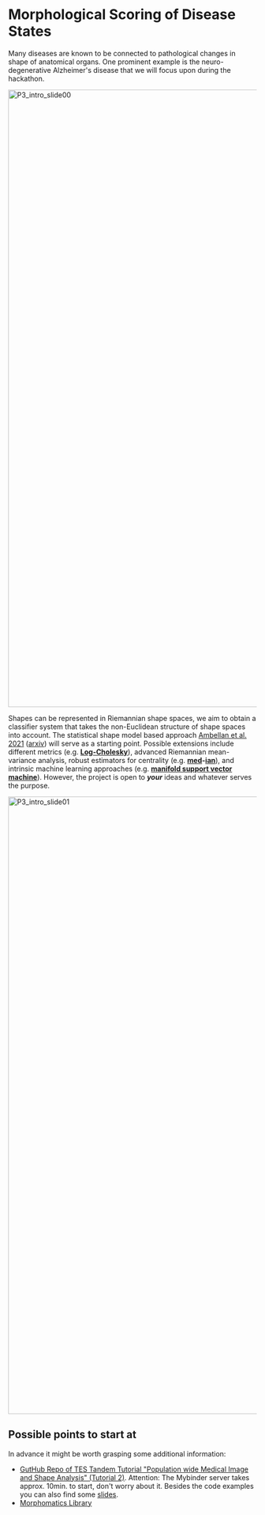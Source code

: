 # Morphological Scoring of Disease States
Many diseases are known to be connected to pathological changes in shape of anatomical organs. One prominent example is the neuro-degenerative Alzheimer's disease that we will focus upon during the hackathon. 

<img width="1248" alt="P3_intro_slide00" src="https://user-images.githubusercontent.com/73099411/158368624-204c5ddc-1931-49e5-b4e0-70f6a3d8940e.png">

Shapes can be represented in Riemannian shape spaces, we aim to obtain a classifier system that takes the non-Euclidean structure of shape spaces into account. 
The statistical shape model based approach [Ambellan et al. 2021](https://www.sciencedirect.com/science/article/abs/pii/S1361841521002243?via%3Dihub) ([arxiv](https://arxiv.org/pdf/2111.06850.pdf)) will serve as a starting point. Possible extensions include different metrics (e.g. **[Log-Cholesky](https://epubs.siam.org/doi/pdf/10.1137/18M1221084?casa_token=QpmKlgG0Qu4AAAAA:xyeYpohx-FxZsvQ4_EfsxmUsB_QYLW70sbxIRY6Bpo7FiXYrEGHDtSgabiizm1ud2d7OI2yDVjk)**), advanced Riemannian mean-variance analysis, robust estimators for centrality (e.g. **[med](https://www.sci.utah.edu/publications/fletcher08/Fletcher_CVPR2008.pdf)-[ian](https://openresearch-repository.anu.edu.au/bitstream/1885/13303/2/Aftab%20et%20al%20Generalized%20Weiszfeld%20Algorithms%202015.pdf)**), and intrinsic machine learning approaches (e.g. **[manifold support vector machine](http://citeseerx.ist.psu.edu/viewdoc/download?doi=10.1.1.329.9304&rep=rep1&type=pdf)**). However, the project is open to ***your*** ideas and whatever serves the purpose.

<img width="1248" alt="P3_intro_slide01" src="https://user-images.githubusercontent.com/73099411/158371878-8b2471e6-64e2-4d91-9bcb-f5e73da02af1.png">

## Possible points to start at
In advance it might be worth grasping some additional information:
* [GutHub Repo of TES Tandem Tutorial "Population wide Medical Image and Shape Analysis" (Tutorial 2)](https://github.com/ckolbPTB/TES_21_22_Tutorials). Attention: The Mybinder server takes approx. 10min. to start, don't worry about it. Besides the code examples you can also find some [slides](https://github.com/ckolbPTB/TES_21_22_Tutorials/blob/main/tutorial2_pop_med_image_shape_ana/Math%2B_TES_Tut2_Shape_Ana.pdf).
* [Morphomatics Library](https://morphomatics.github.io)

